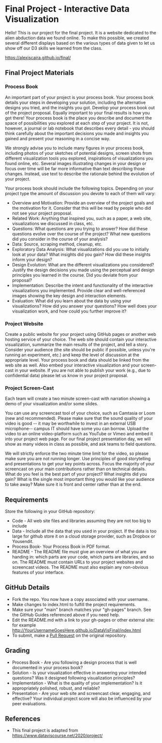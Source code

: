 Final Project - Interactive Data Visualization  
===

Hello! This is our project for the final project. It is a website dedicated to the alien abduction data we found online. To make this possible, we created several different displays based on the various types of data given to let us show off our D3 skills we learned from the class. 

https://alexiscaira.github.io/final/

Final Project Materials
---
### Process Book

An important part of your project is your process book. Your process book details your steps in developing your solution, including the alternative designs you tried, and the insights you got. Develop your process book out of the project proposal. Equally important to your final results is how you got there! Your process book is the place you describe and document the space of possibilities you explored at each step of your project. It is not, however, a journal or lab notebook that describes every detail - you should think carefully about the important decisions you made and insights you gained and present your reasoning in a concise way.

We strongly advise you to include many figures in your process book, including photos of your sketches of potential designs, screen shots from different visualization tools you explored, inspirations of visualizations you found online, etc. Several images illustrating changes in your design or focus over time will be far more informative than text describing those changes. Instead, use text to describe the rationale behind the evolution of your project.

Your process book should include the following topics. Depending on your project type the amount of discussion you devote to each of them will vary:

- Overview and Motivation: Provide an overview of the project goals and the motivation for it. Consider that this will be read by people who did not see your project proposal.
- Related Work: Anything that inspired you, such as a paper, a web site, visualizations we discussed in class, etc.
- Questions: What questions are you trying to answer? How did these questions evolve over the course of the project? What new questions did you consider in the course of your analysis?
- Data: Source, scraping method, cleanup, etc.
- Exploratory Data Analysis: What visualizations did you use to initially look at your data? What insights did you gain? How did these insights inform your design?
- Design Evolution: What are the different visualizations you considered? Justify the design decisions you made using the perceptual and design principles you learned in the course. Did you deviate from your proposal?
- Implementation: Describe the intent and functionality of the interactive visualizations you implemented. Provide clear and well-referenced images showing the key design and interaction elements.
- Evaluation: What did you learn about the data by using your visualizations? How did you answer your questions? How well does your visualization work, and how could you further improve it?

### Project Website

Create a public website for your project using GitHub pages or another web hosting service of your choice. 
The web site should contain your interactive visualization, summarize the main results of the project, and tell a story. 
Consider your audience (the site should be public if possible, unless you're running an experiment, etc.) and keep the level of discussion at the appropriate level. 
Your process book and data should be linked from the web site as well. 
Also embed your interactive visualization and your screen-cast in your website. 
If you are not able to publish your work (e.g., due to confidential data) please let us know in your project proposal.

### Project Screen-Cast

Each team will create a two minute screen-cast with narration showing a demo of your visualization and/or some slides. 

You can use any screencast tool of your choice, such as Camtasia or Loom (new and recommended). 
Please make sure that the sound quality of your video is good -- it may be worthwhile to invest in an external USB microphone-- campus IT should have some you can borrow. 
Upload the video to an online video-platform such as YouTube or Vimeo and embed it into your project web page. 
For our final project presentation day, we will show as many videos in class as possible, and ask teams to field questions.

We will strictly enforce the two minute time limit for the video, so please make sure you are not running longer. 
Use principles of good storytelling and presentations to get your key points across. Focus the majority of your screencast on your main contributions rather than on technical details. 
What do you feel is the best part of your project? 
What insights did you gain? 
What is the single most important thing you would like your audience to take away? Make sure it is front and center rather than at the end.

Requirements
---

Store the following in your GitHub repository:

- Code - All web site files and libraries assuming they are not too big to include
- Data - Include all the data that you used in your project. If the data is too large for github store it on a cloud storage provider, such as Dropbox or Yousendit.
- Process Book- Your Process Book in PDF format.
- README - The README file must give an overview of what you are handing in: which parts are your code, which parts are libraries, and so on. The README must contain URLs to your project websites and screencast videos. The README must also explain any non-obvious features of your interface.


GitHub Details
---

- Fork the repo. You now have a copy associated with your username.
- Make changes to index.html to fulfill the project requirements. 
- Make sure your "main" branch matches your "gh-pages" branch. See the GitHub Guides referenced above if you need help.
- Edit the README.md with a link to your gh-pages or other external site: for example http://YourUsernameGoesHere.github.io/DataVisFinal/index.html
- To submit, make a [Pull Request](https://help.github.com/articles/using-pull-requests/) on the original repository.

Grading
---

- Process Book - Are you following a design process that is well documented in your process book?
- Solution - Is your visualization effective in answering your intended questions? Was it designed following visualization principles?
- Implementation - What is the quality of your implementation? Is it appropriately polished, robust, and reliable?
- Presentation - Are your web site and screencast clear, engaging, and effective?
Your individual project score will also be influenced by your peer evaluations.

References
---

- This final project is adapted from https://www.dataviscourse.net/2020/project/

